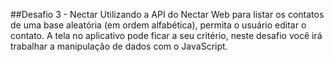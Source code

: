 ##Desafio 3 - Nectar
Utilizando a  API do Nectar Web para listar os contatos de uma base aleatória (em ordem alfabética), permita o usuário editar o contato. A tela no aplicativo pode ficar a seu critério, neste desafio você irá trabalhar a manipulação de dados com o JavaScript.